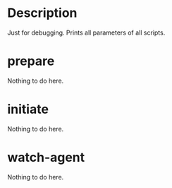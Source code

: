 # Description
Just for debugging. Prints all parameters of all scripts.

# prepare
Nothing to do here.

# initiate
Nothing to do here.

# watch-agent
Nothing to do here.